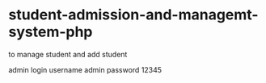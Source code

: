 # student-admission-and-managemt-system-php
to manage student and add student

admin login username admin
            password 12345
